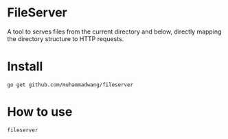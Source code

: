 # FileServer
A tool to serves files from the current directory and below, directly mapping the directory structure to HTTP requests.

# Install
	go get github.com/muhammadwang/fileserver

# How to use
	fileserver

